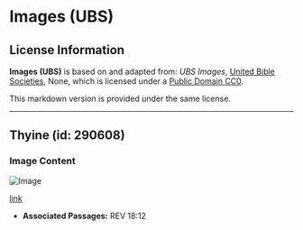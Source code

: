 # Images (UBS)

## License Information

**Images (UBS)** is based on and adapted from: _UBS Images_, [United Bible Societies](https://unitedbiblesocieties.org/), None, which is licensed under a [Public Domain CC0](https://creativecommons.org/public-domain/cc0/).

This markdown version is provided under the same license.



--------------------------------

## Thyine (id: 290608)

### Image Content

![Image](https://cdn.aquifer.bible/aquifer-content/resources/Media/WEB-0876_thyine.jpg)

[link](https://cdn.aquifer.bible/aquifer-content/resources/Media/WEB-0876_thyine.jpg)

* **Associated Passages:** REV 18:12

